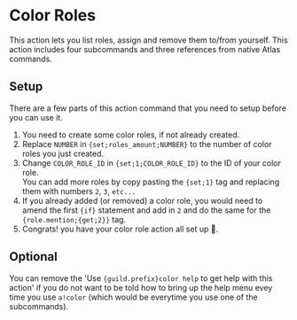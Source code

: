 # Color Roles
This action lets you list roles, assign and remove them to/from yourself. This action includes four subcommands and three references from native Atlas commands.

## Setup
There are a few parts of this action command that you need to setup before you can use it.

1. You need to create some color roles, if not already created.  
2. Replace `NUMBER` in `{set;roles_amount;NUMBER}` to the number of color roles you just created.
3. Change `COLOR_ROLE_ID` in `{set;1;COLOR_ROLE_ID}` to the ID of your color role.\
   You can add more roles by copy pasting the `{set;1}` tag and replacing them with numbers `2`, `3`, `etc...`
4. If you already added (or removed) a color role, you would need to amend the first `{if}` statement and add in `2` and do the same for the `{role.mention;{get;2}}` tag.
5. Congrats! you have your color role action all set up 🎉.

## Optional
You can remove the 'Use `{guild.prefix}color help` to get help with this action' if you do not want to be told how to bring up the help menu evey time you use `a!color` (which would be everytime you use one of the subcommands).

